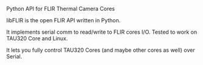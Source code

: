 Python API for FLIR Thermal Camera Cores

libFLIR is the open FLIR API written in Python.

It implements serial comm to read/write to FLIR cores I/O. Tested to work on TAU320 Core and Linux.

It lets you fully control TAU320 Cores (and maybe other cores as well) over Serial.

